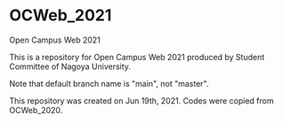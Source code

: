 # OCWeb_2021
Open Campus Web 2021

This is a repository for Open Campus Web 2021 produced by Student Committee of Nagoya University.

Note that default branch name is "main", not "master".

This repository was created on Jun 19th, 2021. Codes were copied from OCWeb_2020.
